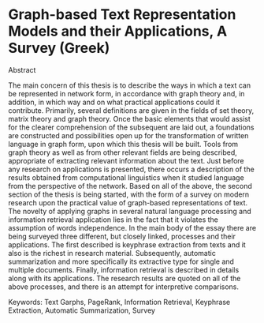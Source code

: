 # Graph-based Text Representation Models and their Applications, A Survey (Greek)

Abstract

The main concern of this thesis is to describe the ways in which a text can be represented in network form, in accordance with graph theory and, in addition, in which way and on what practical applications could it contribute. Primarily, several definitions are given in the fields of set theory, matrix theory and graph theory. Once the basic elements that would assist for the clearer comprehension of the subsequent are laid out, a foundations are constructed and possibilities open up for the transformation of written language in graph form, upon which this thesis will be built. Tools from graph theory as well as from other relevant fields are being described, appropriate of extracting relevant information about the text. Just before any research on applications is  presented, there occurs a description of the results obtained from computational linguistics when it studied language from the perspective of the network. Based on all of the above, the second section of the thesis is being started, with the form of a survey on modern research upon the practical value of graph-based representations of text. The novelty of applying graphs in several natural language processing and information retrieval application lies in the fact that it violates the assumption of words independence. In the main body of the essay there are being surveyed three different, but closely linked, processes and their applications. The first described is keyphrase extraction from texts and it also is the richest in research material. Subsequently, automatic summarization and more specifically its extractive type for single and multiple documents. Finally, information retrieval is described in details along with its applications. The research results are quoted on all of the above processes, and there is an attempt for interpretive comparisons.

Keywords: Text Garphs, PageRank, Information Retrieval, Keyphrase Extraction, Automatic Summarization, Survey
